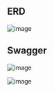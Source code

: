  ## ERD
![image](https://github.com/K-J-HYEON/hh_3wk_ecommerce/assets/77037051/f020f724-49da-4544-9512-7ba8c5354e0e)

## Swagger
![image](https://github.com/K-J-HYEON/hh_3wk_ecommerce/assets/77037051/1f3a5e26-195a-49b5-a9f8-a330f7c7925c)

![image](https://github.com/K-J-HYEON/hh_3wk_ecommerce/assets/77037051/04086f39-5dff-4e03-a8bb-15d536267e84)